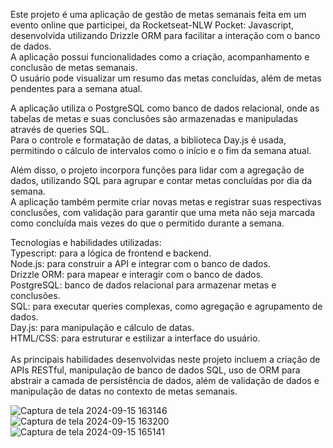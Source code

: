 
Este projeto é uma aplicação de gestão de metas semanais feita em um evento online que participei, da Rocketseat-NLW Pocket: Javascript, desenvolvida utilizando Drizzle ORM para facilitar a interação com o banco de dados. <br> A aplicação possui funcionalidades como a criação, acompanhamento e conclusão de metas semanais. <br> O usuário pode visualizar um resumo das metas concluídas, além de metas pendentes para a semana atual. <br>

A aplicação utiliza o PostgreSQL como banco de dados relacional, onde as tabelas de metas e suas conclusões são armazenadas e manipuladas através de queries SQL. <br> Para o controle e formatação de datas, a biblioteca Day.js é usada, permitindo o cálculo de intervalos como o início e o fim da semana atual. <br>

Além disso, o projeto incorpora funções para lidar com a agregação de dados, utilizando SQL para agrupar e contar metas concluídas por dia da semana. <br> A aplicação também permite criar novas metas e registrar suas respectivas conclusões, com validação para garantir que uma meta não seja marcada como concluída mais vezes do que o permitido durante a semana. <br>

Tecnologias e habilidades utilizadas:  <br>
Typescript: para a lógica de frontend e backend. <br>
Node.js: para construir a API e integrar com o banco de dados. <br>
Drizzle ORM: para mapear e interagir com o banco de dados. <br>
PostgreSQL: banco de dados relacional para armazenar metas e conclusões. <br>
SQL: para executar queries complexas, como agregação e agrupamento de dados. <br>
Day.js: para manipulação e cálculo de datas. <br>
HTML/CSS: para estruturar e estilizar a interface do usuário. <br>
<br> As principais habilidades desenvolvidas neste projeto incluem a criação de APIs RESTful, manipulação de banco de dados SQL, uso de ORM para abstrair a camada de persistência de dados, além de validação de dados e manipulação de datas no contexto de metas semanais.


![Captura de tela 2024-09-15 163146](https://github.com/user-attachments/assets/e2001860-df2b-467f-8cf8-53c95a2b8ca1)
![Captura de tela 2024-09-15 163200](https://github.com/user-attachments/assets/fe32e9dd-cd46-4077-b041-ee5e0b11585c)
![Captura de tela 2024-09-15 165141](https://github.com/user-attachments/assets/e1c2a8a5-50ff-4800-906c-f30c801e808b)
